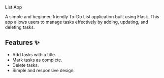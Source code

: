 
 List App

 A simple and beginner-friendly To-Do List application built using Flask. This app allows users to manage tasks effectively by adding, updating, and deleting tasks.

 ## Features ✨
 - Add tasks with a title.
 - Mark tasks as complete.
 - Delete tasks.
 - Simple and responsive design.
